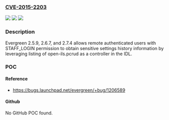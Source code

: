 ### [CVE-2015-2203](https://cve.mitre.org/cgi-bin/cvename.cgi?name=CVE-2015-2203)
![](https://img.shields.io/static/v1?label=Product&message=n%2Fa&color=blue)
![](https://img.shields.io/static/v1?label=Version&message=n%2Fa&color=blue)
![](https://img.shields.io/static/v1?label=Vulnerability&message=n%2Fa&color=brighgreen)

### Description

Evergreen 2.5.9, 2.6.7, and 2.7.4 allows remote authenticated users with STAFF_LOGIN permission to obtain sensitive settings history information by leveraging listing of open-ils.pcrud as a controller in the IDL.

### POC

#### Reference
- https://bugs.launchpad.net/evergreen/+bug/1206589

#### Github
No GitHub POC found.

